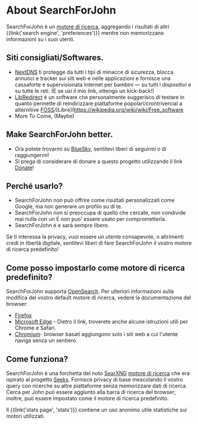 # About SearchForJohn

SearchForJohn è un [motore di ricerca](https://en.wikipedia.org/wiki/Metasearch_engine), aggregando i risultati di altri
{{link('search engine', 'preferences')}} mentre non memorizzano informazioni su
i suoi utenti.

## Siti consigliati/Softwares.

* [NextDNS](https://nextdns.io/?from=yvftmcv3) ti protegge da tutti i tipi di minacce di sicurezza, blocca annunci e tracker sui siti web e nelle applicazioni e fornisce una cassaforte e supervisionata Internet per bambini — su tutti i dispositivi e su tutte le reti. (E se usi il mio link, ottengo un kick-back!)
* [LibRedirect](https://libredirect.github.io/) è un software che personalmente suggerisco di testare in quanto permette di reindirizzare piattaforme popolari/crontrivercial a alternitive [FOSS](https://wikipedia.org/wiki/wiki/Free_and_open-source_software)/[Libre](https://wikipedia.org/wiki/wiki/Free_software
* More To Come, (Maybe)

## Make SearchForJohn better.

* Ora potete trovarmi su [BlueSky](https://bsky.app/profile/searchforjohn.com/), sentitevi liberi di seguirmi o di raggiungermi!
* Si prega di considerare di donare a questo progetto utilizzando il link [Donate](https://donate.searchforjohn.com/)!

## Perché usarlo?

* SearchForJohn non può offrire come risultati personalizzati come Google, ma non
generare un profilo su di te.
* SearchForJohn non si preoccupa di quello che cercate, non condivide mai nulla con un
E non puo' essere usato per comprometterla.
* SearchForJohn è e sarà sempre libero.

Se ti interessa la privacy, vuoi essere un utente consapevole, o altrimenti credi
in libertà digitale, sentitevi liberi di fare SearchForJohn il vostro motore di ricerca predefinito!

## Come posso impostarlo come motore di ricerca predefinito?

SearchForJohn supporta [OpenSearch](https://github.com/dewitt/opensearch/blob/master/opensearch-1-draft-6.md). Per ulteriori informazioni sulla modifica del vostro default
motore di ricerca, vedere la documentazione del browser:

* [Firefox](https://support.mozilla.org/en-US/kb/add-or-remove-search-engine-firefox)
* [Microsoft Edge](https://support.microsoft.com/en-us/help/4028574/microsoft-edge-change-the-default-search-engine) - Dietro il link, troverete anche alcune istruzioni utili
per Chrome e Safari.
* [Chromium](https://www.chromium.org/tab-to-search)- browser basati aggiungono solo i siti web a cui l'utente naviga senza
un sentiero.

## Come funziona?

SearchForJohn è una forchetta del noto [SearXNG](https://github.com/searxng/searxng/) [motore di ricerca](https://en.wikipedia.org/wiki/Metasearch_engine) che era
ispirato al progetto [Seeks](https://beniz.github.io/seeks/). Fornisce privacy di base mescolando il vostro
query con ricerche su altre piattaforme senza memorizzare dati di ricerca. Cerca per John
può essere aggiunto alla barra di ricerca del browser; inoltre, può essere impostato come il
motore di ricerca predefinito.

Il {{link('stats page', 'stats')}} contiene un uso anonimo utile
statistiche sui motori utilizzati.